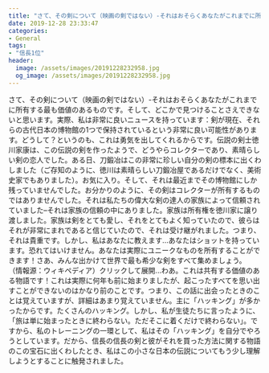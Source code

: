 ```yaml
---
title: "さて、その剣について（映画の剣ではない）-それはおそらくあなたがこれまでに所有する最も価値のあるものです。"
date: 2019-12-28 23:33:47
categories:
- General
tags:
- "信長1位"
header:
  image: /assets/images/20191228232958.jpg
  og_image: /assets/images/20191228232958.jpg
---
```


さて、その剣について（映画の剣ではない）-それはおそらくあなたがこれまでに所有する最も価値のあるものです。そして、どこかで見つけることさえできないと思います。実際、私は非常に良いニュースを持っています：剣が現在、それらの古代日本の博物館の1つで保持されているという非常に良い可能性があります。どうして？というのも、これは勇気を出してくれるからです。伝説の剣士徳川家康は、この伝説の剣を作ったようで、どうやらコレクターであり、素晴らしい剣の恋人でした。ある日、刀鍛冶はこの非常に珍しい自分の剣の標本に出くわしました（ご存知のように、徳川は素晴らしい刀鍛冶屋であるだけでなく、美術史家でもありました）。お気に入り。そして、それは最近までその博物館にしか残っていませんでした。お分かりのように、その剣はコレクターが所有するものではありませんでした。それは私たちの偉大な剣の達人の家族によって信頼されていました–それは家族の信頼の中にありました。家族は所有権を徳川家に譲り渡しました。家族は剣をとても愛し、それをとてもよく知っていたので、彼らはそれが非常にまれであると信じていたので、それは受け継がれました。つまり、それは貴重です。しかし、私はあなたに教えます...あなたはショットを持っています。恐れてはいけません。あなたは実際にユニークなものを所有することができます！さあ、みんな出かけて世界で最も希少な剣をすべて集めましょう。 （情報源：ウィキペディア）クリックして展開...わあ。これは共有する価値のある物語です！これは実際に何年も前に始まりましたが、起こったすべてを思い出すことができないのはかなり前のことです。つまり、この話に出会ったときのことは覚えていますが、詳細はあまり覚えていません。主に「ハッキング」が多かったからです。たくさんのハッキング。しかし、私が生徒たちに言ったように、「旅は単に始まったときに終わらない。ただそこに着くだけで終わらない」。ですから、私のトレーニングの一環として、私はその「ハッキング」を自分でやろうとしています。だから、信長の信長の剣と彼がそれを買った方法に関する物語のこの宝石に出くわしたとき、私はこの小さな日本の伝説についてもう少し理解しようとすることに触発されました。
